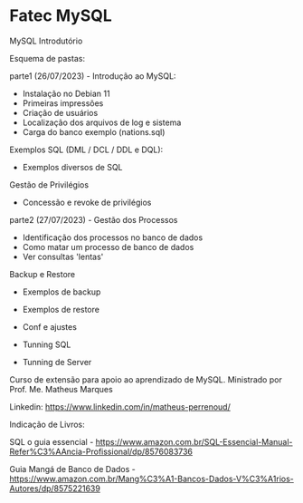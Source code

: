 # Fatec MySQL

MySQL Introdutório

Esquema de pastas:

parte1 (26/07/2023) - Introdução ao MySQL:

- Instalação no Debian 11
- Primeiras impressões
- Criação de usuários
- Localização dos arquivos de log e sistema
- Carga do banco exemplo (nations.sql)

Exemplos SQL (DML / DCL / DDL e DQL):

- Exemplos diversos de SQL

Gestão de Privilégios

- Concessão e revoke de privilégios

parte2 (27/07/2023) - Gestão dos Processos

- Identificação dos processos no banco de dados
- Como matar um processo de banco de dados
- Ver consultas 'lentas'

Backup e Restore

- Exemplos de backup
- Exemplos de restore

- Conf e ajustes
- Tunning SQL
- Tunning de Server

Curso de extensão para apoio ao aprendizado de MySQL.
Ministrado por Prof. Me. Matheus Marques

Linkedin: https://www.linkedin.com/in/matheus-perrenoud/

Indicação de Livros:

SQL o guia essencial - https://www.amazon.com.br/SQL-Essencial-Manual-Refer%C3%AAncia-Profissional/dp/8576083736

Guia Mangá de Banco de Dados - https://www.amazon.com.br/Mang%C3%A1-Bancos-Dados-V%C3%A1rios-Autores/dp/8575221639
